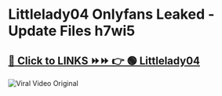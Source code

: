 
 # Littlelady04 Onlyfans Leaked - Update Files h7wi5

## <h2><a href="https://clipsfans.com/Littlelady04&ref=git">🔗 Click to LINKS ⏩⏩ 👉 🟢 Littlelady04 </a></h2>

<a href="https://clipsfans.com/Littlelady04&ref=git" rel="nofollow" data-target="animated-image.originalLink"><img src="https://i.ibb.co.com/xMMVF88/686577567.gif" alt="Viral Video Original" style="max-width: 100%; display: inline-block;" data-target="animated-image.originalImage"></a>


